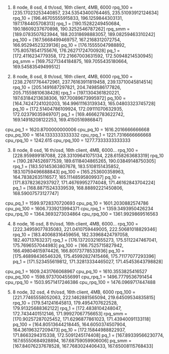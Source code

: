 1. 8 node, 8 osd, 4 th/osd, 16th client, 4MB, 6000
rpq_100 =  [235.17023253440857, 234.53543400764465, 235.51093912124634]
rpq_10 =  [196.46705555915833, 196.1259844303131, 197.1784405708313]
rpq_1 = [190.15282249450684, 190.18609237670898, 190.3252546787262]
rpq_smm = [189.0783507823944, 188.20318698883057, 189.08259463310242]
pq_100 =  [167.5668499469757, 167.2168312072754, 166.95294523239136]
pq_10 =  [176.15555047988892, 175.80578541755676, 176.26271724700928]
pq_1 =  [172.4116234779358, 172.21667003631592, 172.50948214530945]
pq_smm =  [169.75271344184875, 169.7055435180664, 169.54583549499512]

2. 8 node, 8 osd, 8 th/osd, 16th client, 4MB, 6000
rpq_100 =  [238.27617764472961, 237.76163911819458, 239.13710045814514]
rpq_10 =  [205.1491687297821, 204.7498586177826, 205.71559810638428]
rpq_1 =  [197.1304361820221, 197.63184213638306, 197.70089673995972]
pq_100 =  [164.74247241020203, 164.99611163139343, 165.04803323745728]
pq_10 =  [172.51404786109924, 172.09111070632935, 172.02379035949707]
pq_1 =  [169.46662783622742, 169.14918208122253, 169.4150516986847]

cpu_pq_1 = 1620.8700000000006
cpu_pq_10 = 1616.2016666666668
cpu_pq_100 = 1614.1333333333332
cpu_rpq_1 = 1221.7316666666668
cpu_rpq_10 = 1242.615
cpu_rpq_100 = 1277.7333333333333

3. 8 node, 8 osd, 16 th/osd, 16th client, 4MB, 6000...
rpq_100 =  [228.959899187088, 228.33109641075134, 228.6158263683319]
rpq_10 =  [190.2874526977539, 189.6118404865265, 190.03849148750305]
rpq_1 =  [183.50145363807678, 183.5108151435852, 183.10759496688843]
pq_100 =  [165.253600358963, 164.78382635116577, 165.11148595809937]
pq_10 =  [171.83782362937927, 171.46769952774048, 171.46162843704224]
pq_1 =  [168.88715243339539, 168.88892221450806, 168.59007573127747]

cpu_pq_1 = 1599.9728370720693
cpu_pq_10 = 1601.2030882574786
cpu_pq_100 = 1606.7339213994371
cpu_rpq_1 = 1359.3493950426234
cpu_rpq_10 = 1364.3693273034864
cpu_rpq_100 = 1361.9929869516563

4. 8 node, 16 osd, 8 th/osd, 16th client, 4MB, 6000...
rpq_100 =  [222.34959077835083, 221.0410759449005, 222.50681018829346]
rpq_10 =  [183.40068316459656, 182.33968424797058, 182.40713763237]
rpq_1 =  [176.13720321655273, 175.5112247467041, 175.7696557044983]
pq_100 =  [166.7525715827942, 166.49804615974426, 166.80173778533936]
pq_10 =  [175.46898436546326, 175.45992827415466, 175.71177077293396]
pq_1 =  [171.523455619812, 171.32813334465027, 171.45453643798828]

cpu_pq_1 = 1609.2431766068967
cpu_pq_10 = 1610.3553825416527
cpu_pq_100 = 1598.9737004556991
cpu_rpq_1 = 1496.7779536791454
cpu_rpq_10 = 1503.9571417246386
cpu_rpq_100 = 1476.0969717447488

5. 8 node, 32 osd, 4 th/osd, 16th client, 4MB, 6000
rpq_100 =  [221.77465558052063, 222.1462881565094, 219.64509534835815]
rpq_10 =  [179.541241645813, 179.4954707622528, 179.91325688362122]
rpq_1 =  [172.4838104248047, 172.7434401512146, 171.99927067756653]
rpq_smm =  [170.90257287025452, 171.6296877861023, 171.43940091133118]
pq_100 =  [164.80513644218445, 164.6050374507904, 164.36196327209473]
pq_10 =  [172.15844988822937, 171.8663294315338, 172.5091245174408]
pq_1 =  [167.89339566230774, 167.65550684928894, 167.68759059906006]
pq_smm =  [167.84076237678528, 167.7683024406433, 167.65008115768433]
